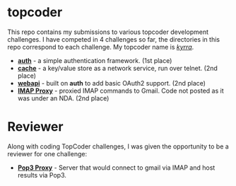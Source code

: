topcoder
========
This repo contains my submissions to various topcoder development challenges.  I have competed in 4 challenges so far, the directories in this repo correspond to each challenge.  My topcoder name is [*kyrra*](http://community.topcoder.com/tc?module=MemberProfile&cr=40073405).

* [**auth**](http://community.topcoder.com/tc?module=ProjectDetail&pj=30046011) - a simple authentication framework. (1st place)
* [**cache**](http://community.topcoder.com/tc?module=ProjectDetail&pj=30046225) - a key/value store as a network service, run over telnet.  (2nd place)
* [**webapi**](http://community.topcoder.com/tc?module=ProjectDetail&pj=30046224) - built on **auth** to add basic OAuth2 support.  (2nd place)
* [**IMAP Proxy**](http://community.topcoder.com/tc?module=ProjectDetail&pj=30046618&tab=results) - proxied IMAP commands to Gmail.  Code not posted as it was under an NDA.  (2nd place)

Reviewer
========
Along with coding TopCoder challenges, I was given the opportunity to be a reviewer for one challenge:

* [**Pop3 Proxy**](http://community.topcoder.com/tc?module=ProjectDetail&pj=30046621) - Server that would connect to gmail via IMAP and host results via Pop3.